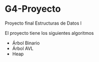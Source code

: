 # G4-Proyecto
Proyecto final Estructuras de Datos l

El proyecto tiene los siguientes algoritmos
   * Árbol Binario
   * Árbol AVL
   * Heap
